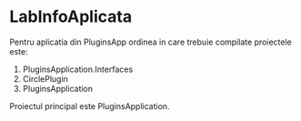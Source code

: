 # LabInfoAplicata

Pentru aplicatia din PluginsApp ordinea in care trebuie compilate proiectele este:
1. PluginsApplication.Interfaces
2. CirclePlugin
3. PluginsApplication

Proiectul principal este PluginsApplication.
